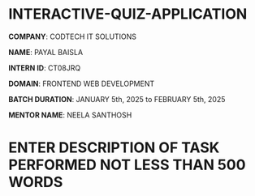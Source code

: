 # INTERACTIVE-QUIZ-APPLICATION

**COMPANY**: CODTECH IT SOLUTIONS 

**NAME**: PAYAL BAISLA 

**INTERN ID**: CT08JRQ

**DOMAIN**: FRONTEND WEB DEVELOPMENT

**BATCH DURATION**: JANUARY 5th, 2025 to FEBRUARY 5th, 2025

**MENTOR NAME**: NEELA SANTHOSH

# ENTER DESCRIPTION OF TASK PERFORMED NOT LESS THAN 500 WORDS
